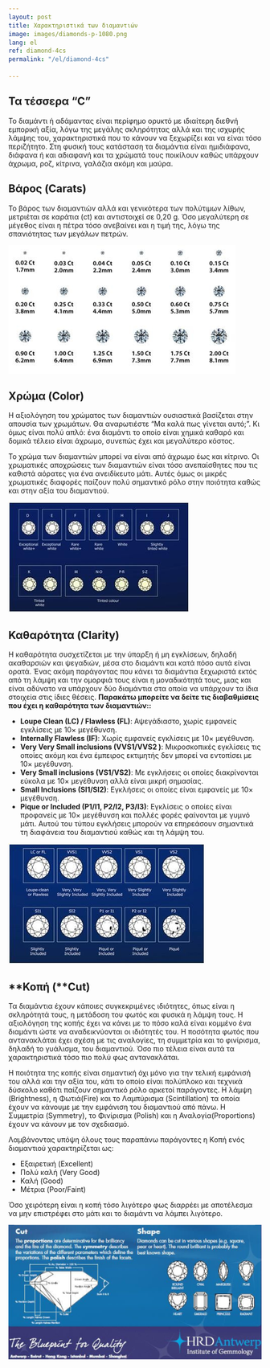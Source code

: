 ```yaml
---
layout: post
title: Χαρακτηριστικά των διαμαντιών
image: images/diamonds-p-1080.png
lang: el
ref: diamond-4cs
permalink: "/el/diamond-4cs"

---
```

## Τα τέσσερα “C”

Το διαμάντι ή αδάμαντας είναι περίφημο ορυκτό με ιδιαίτερη διεθνή εμπορική αξία, λόγω της μεγάλης σκληρότητας αλλά και της ισχυρής λάμψης του, χαρακτηριστικά που το κάνουν να ξεχωρίζει και να είναι τόσο περιζήτητο. Στη φυσική τους κατάσταση τα διαμάντια είναι ημιδιάφανα, διάφανα ή και αδιαφανή και τα χρώματά τους ποικίλουν καθώς υπάρχουν άχρωμα, ροζ, κίτρινα, γαλάζια ακόμη και μαύρα.

## Βάρος (Carats)

Το βάρος των διαμαντιών αλλά και γενικότερα των πολύτιμων λίθων, μετριέται σε καράτια (ct) και αντιστοιχεί σε 0,20 g. Όσο μεγαλύτερη σε μέγεθος είναι η πέτρα τόσο ανεβαίνει και η τιμή της, λόγω της σπανιότητας των μεγάλων πετρών.

![Illustration of diamond carat weight compared with size in mm](/images/4cs-weight.jpg)

## Χρώμα (Color)

Η αξιολόγηση του χρώματος των διαμαντιών ουσιαστικά βασίζεται στην απουσία των χρωμάτων. Θα αναρωτιέστε “Μα καλά πως γίνεται αυτό;”. Κι όμως είναι πολύ απλό: ένα διαμάντι το οποίο είναι χημικά καθαρό και δομικά τέλειο είναι άχρωμο, συνεπώς έχει και μεγαλύτερο κόστος. 

Το χρώμα των διαμαντιών μπορεί να είναι από άχρωμο έως και κίτρινο. Οι χρωματικές αποχρώσεις των διαμαντιών είναι τόσο ανεπαίσθητες που τις καθιστά αόρατες για ένα ανειδίκευτο μάτι. Αυτές όμως οι μικρές χρωματικές διαφορές παίζουν πολύ σημαντικό ρόλο στην ποιότητα καθώς και στην αξία του διαμαντιού.

![Illustration of the diamond color range, ranging from D to Z, with D being the clearest and Z the most yellow](/images/4cs-color.jpg)

## **Καθαρότητα (Clarity)**

Η καθαρότητα συσχετίζεται με την ύπαρξη ή μη εγκλίσεων, δηλαδή ακαθαρσιών και ψεγαδιών, μέσα στο διαμάντι και κατά πόσο αυτά είναι ορατά. Ένας ακόμη παράγοντας που κάνει τα διαμάντια ξεχωριστά εκτός από τη λάμψη και την ομορφιά τους είναι η μοναδικότητά τους, μιας και είναι αδύνατο να υπάρχουν δύο διαμάντια στα οποία να υπάρχουν τα ίδια στοιχεία στις ίδιες θέσεις.
**Παρακάτω μπορείτε να δείτε τις διαβαθμίσεις που έχει η καθαρότητα των διαμαντιών::**

* **Loupe Clean (LC) / Flawless (FL)**: Αψεγάδιαστο, χωρίς εμφανείς εγκλίσεις με 10× μεγέθυνση.
* **Internally Flawless (IF)**: Χωρίς εμφανείς εγκλίσεις με 10× μεγέθυνση.
* **Very Very Small inclusions (VVS1/VVS2 )**: Μικροσκοπικές εγκλίσεις τις οποίες ακόμη και ένα έμπειρος εκτιμητής δεν μπορεί να εντοπίσει με 10× μεγέθυνση.
* **Very Small inclusions (VS1/VS2)**: Με εγκλήσεις οι οποίες διακρίνονται εύκολα με 10× μεγέθυνση αλλά είναι μικρή σημασίας.
* **Small Inclusions (SI1/SI2)**: Εγκλήσεις οι οποίες είναι εμφανείς με 10× μεγέθυνση.
* **Pique or Included (P1/I1, P2/I2, P3/I3)**: Εγκλίσεις ο οποίες είναι προφανείς με 10× μεγέθυνση και πολλές φορές φαίνονται με γυμνό μάτι. Αυτού του τύπου εγκλήσεις μπορούν να επηρεάσουν σημαντικά τη διαφάνεια του διαμαντιού καθώς και τη λάμψη του.

**![](/images/4cs-clarity.jpg)**

## **Κοπή (**Cut)

Τα διαμάντια έχουν κάποιες συγκεκριμένες ιδιότητες, όπως είναι η σκληρότητά τους, η μετάδοση του φωτός και φυσικά η λάμψη τους. Η αξιολόγηση της κοπής έχει να κάνει με το πόσο καλά είναι κομμένο ένα διαμάντι ώστε να αναδεικνύονται οι ιδιότητές του. Η ποσότητα φωτός που αντανακλάται έχει σχέση με τις αναλογίες, τη συμμετρία και το φινίρισμα, δηλαδή το γυάλισμα, του διαμαντιού. Όσο πιο τέλεια είναι αυτά τα χαρακτηριστικά τόσο πιο πολύ φως αντανακλάται.

Η ποιότητα της κοπής είναι σημαντική όχι μόνο για την τελική εμφάνισή του αλλά και την αξία του, κάτι το οποίο είναι πολύπλοκο και τεχνικά δύσκολο καθότι παίζουν σημαντικό ρόλο αρκετοί παράγοντες. Η λάμψη (Brightness), η Φωτιά(Fire) και το Λαμπύρισμα (Scintillation) τα οποία έχουν να κάνουμε με την εμφάνιση του διαμαντιού από πάνω. Η Συμμετρία (Symmetry), το Φινίρισμα (Polish) και η Αναλογία(Proportions) έχουν να κάνουν με τον σχεδιασμό.

Λαμβάνοντας υπόψη όλους τους παραπάνω παράγοντες η Κοπή ενός διαμαντιού χαρακτηρίζεται ως:

* Εξαιρετική (Excellent)
* Πολύ καλή (Very Good)
* Καλή (Good)
* Μέτρια (Poor/Faint)

Όσο χειρότερη είναι η κοπή τόσο λιγότερο φως διαρρέει με αποτέλεσμα να μην επιστρέφει στο μάτι και το διαμάντι να λάμπει λιγότερο.

![Illustration of diamond cuts and shapes](/images/4cs-cut.png)